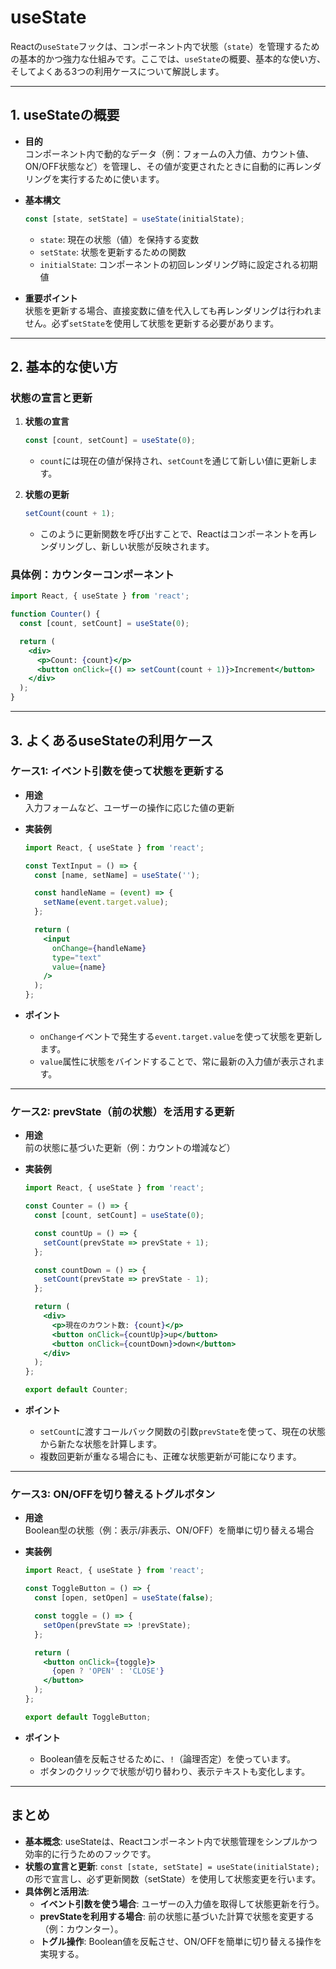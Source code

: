 # useState

Reactの`useState`フックは、コンポーネント内で状態（`state`）を管理するための基本的かつ強力な仕組みです。ここでは、`useState`の概要、基本的な使い方、そしてよくある3つの利用ケースについて解説します。

---

## 1. useStateの概要

- **目的**  
  コンポーネント内で動的なデータ（例：フォームの入力値、カウント値、ON/OFF状態など）を管理し、その値が変更されたときに自動的に再レンダリングを実行するために使います。

- **基本構文**  
  ```jsx
  const [state, setState] = useState(initialState);
  ```
  - `state`: 現在の状態（値）を保持する変数
  - `setState`: 状態を更新するための関数
  - `initialState`: コンポーネントの初回レンダリング時に設定される初期値

- **重要ポイント**  
  状態を更新する場合、直接変数に値を代入しても再レンダリングは行われません。必ず`setState`を使用して状態を更新する必要があります。

---

## 2. 基本的な使い方

### 状態の宣言と更新

1. **状態の宣言**  
   ```jsx
   const [count, setCount] = useState(0);
   ```
   - `count`には現在の値が保持され、`setCount`を通じて新しい値に更新します。

2. **状態の更新**  
   ```jsx
   setCount(count + 1);
   ```
   - このように更新関数を呼び出すことで、Reactはコンポーネントを再レンダリングし、新しい状態が反映されます。

### 具体例：カウンターコンポーネント

```jsx
import React, { useState } from 'react';

function Counter() {
  const [count, setCount] = useState(0);

  return (
    <div>
      <p>Count: {count}</p>
      <button onClick={() => setCount(count + 1)}>Increment</button>
    </div>
  );
}
```

---

## 3. よくあるuseStateの利用ケース

### ケース1: イベント引数を使って状態を更新する

- **用途**  
  入力フォームなど、ユーザーの操作に応じた値の更新

- **実装例**  
  ```jsx
  import React, { useState } from 'react';

  const TextInput = () => {
    const [name, setName] = useState('');

    const handleName = (event) => {
      setName(event.target.value);
    };

    return (
      <input
        onChange={handleName}
        type="text"
        value={name}
      />
    );
  };
  ```
  
- **ポイント**  
  - `onChange`イベントで発生する`event.target.value`を使って状態を更新します。  
  - `value`属性に状態をバインドすることで、常に最新の入力値が表示されます。

---

### ケース2: prevState（前の状態）を活用する更新

- **用途**  
  前の状態に基づいた更新（例：カウントの増減など）

- **実装例**  
  ```jsx
  import React, { useState } from 'react';

  const Counter = () => {
    const [count, setCount] = useState(0);

    const countUp = () => {
      setCount(prevState => prevState + 1);
    };

    const countDown = () => {
      setCount(prevState => prevState - 1);
    };

    return (
      <div>
        <p>現在のカウント数: {count}</p>
        <button onClick={countUp}>up</button>
        <button onClick={countDown}>down</button>
      </div>
    );
  };

  export default Counter;
  ```

- **ポイント**  
  - `setCount`に渡すコールバック関数の引数`prevState`を使って、現在の状態から新たな状態を計算します。  
  - 複数回更新が重なる場合にも、正確な状態更新が可能になります。

---

### ケース3: ON/OFFを切り替えるトグルボタン

- **用途**  
  Boolean型の状態（例：表示/非表示、ON/OFF）を簡単に切り替える場合

- **実装例**  
  ```jsx
  import React, { useState } from 'react';

  const ToggleButton = () => {
    const [open, setOpen] = useState(false);

    const toggle = () => {
      setOpen(prevState => !prevState);
    };

    return (
      <button onClick={toggle}>
        {open ? 'OPEN' : 'CLOSE'}
      </button>
    );
  };

  export default ToggleButton;
  ```

- **ポイント**  
  - Boolean値を反転させるために、`!`（論理否定）を使っています。  
  - ボタンのクリックで状態が切り替わり、表示テキストも変化します。

---

## まとめ

- **基本概念**: useStateは、Reactコンポーネント内で状態管理をシンプルかつ効率的に行うためのフックです。
- **状態の宣言と更新**: `const [state, setState] = useState(initialState);` の形で宣言し、必ず更新関数（setState）を使用して状態変更を行います。
- **具体例と活用法**:
  - **イベント引数を使う場合**: ユーザーの入力値を取得して状態更新を行う。
  - **prevStateを利用する場合**: 前の状態に基づいた計算で状態を変更する（例：カウンター）。
  - **トグル操作**: Boolean値を反転させ、ON/OFFを簡単に切り替える操作を実現する。
